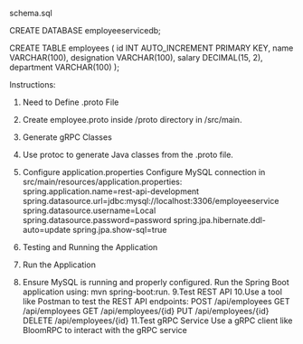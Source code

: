 schema.sql 


CREATE DATABASE employeeservicedb;

CREATE TABLE employees (
    id INT AUTO_INCREMENT PRIMARY KEY,
    name VARCHAR(100),
    designation VARCHAR(100),
    salary DECIMAL(15, 2),
    department VARCHAR(100)
);

Instructions:

1. Need to Define .proto File
2. Create employee.proto inside /proto directory in /src/main.
3. Generate gRPC Classes
4. Use protoc to generate Java classes from the .proto file.

5. Configure application.properties
Configure MySQL connection in src/main/resources/application.properties:
spring.application.name=rest-api-development
spring.datasource.url=jdbc:mysql://localhost:3306/employeeservice
spring.datasource.username=Local
spring.datasource.password=password
spring.jpa.hibernate.ddl-auto=update
spring.jpa.show-sql=true

6. Testing and Running the Application
7. Run the Application
8. Ensure MySQL is running and properly configured. Run the Spring Boot application using:
mvn spring-boot:run.
9.Test REST API
10.Use a tool like Postman to test the REST API endpoints:
POST /api/employees
GET /api/employees
GET /api/employees/{id}
PUT /api/employees/{id}
DELETE /api/employees/{id}
11.Test gRPC Service Use a gRPC client like BloomRPC to interact with the gRPC service

